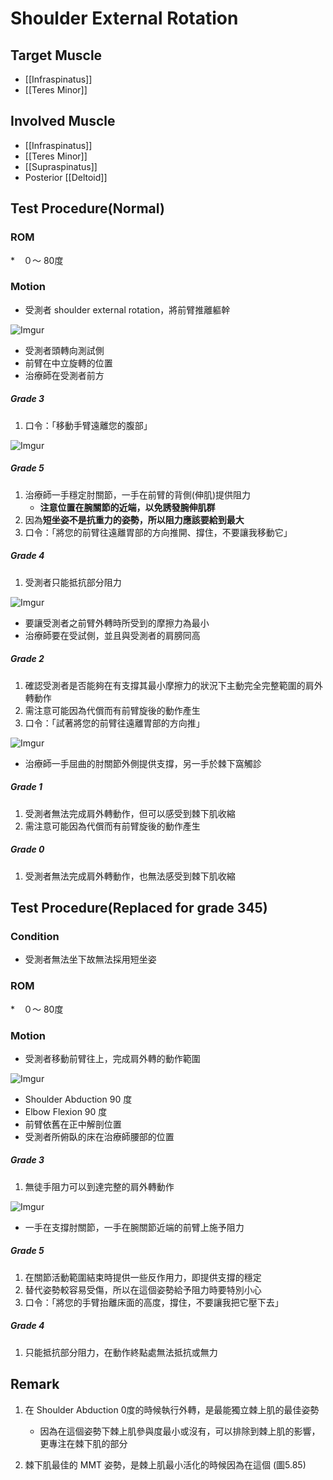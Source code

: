 # Shoulder External Rotation
## Target Muscle 
* [[Infraspinatus]]
* [[Teres Minor]]  

## Involved Muscle
* [[Infraspinatus]]
* [[Teres Minor]]
* [[Supraspinatus]]
* Posterior [[Deltoid]]  

## Test Procedure(Normal)
### ROM
*　０～ 80度  

### Motion
* 受測者 shoulder external rotation，將前臂推離軀幹

![Imgur](https://i.imgur.com/fJoUqxSm.png)
* 受測者頭轉向測試側
* 前臂在中立旋轉的位置
* 治療師在受測者前方  

##### Grade 3
1. 口令：「移動手臂遠離您的腹部」  
 
![Imgur](https://i.imgur.com/xP2P7UXm.png)
##### Grade 5
1. 治療師一手穩定肘關節，一手在前臂的背側(伸肌)提供阻力
	* **注意位置在腕關節的近端，以免誘發腕伸肌群**
2. 因為**短坐姿不是抗重力的姿勢，所以阻力應該要給到最大**
3. 口令：「將您的前臂往遠離胃部的方向推開、撐住，不要讓我移動它」
##### Grade 4
1. 受測者只能抵抗部分阻力  

![Imgur](https://i.imgur.com/YyDHmeQm.png)
* 要讓受測者之前臂外轉時所受到的摩擦力為最小
* 治療師要在受試側，並且與受測者的肩膀同高  

##### Grade 2
1. 確認受測者是否能夠在有支撐其最小摩擦力的狀況下主動完全完整範圍的肩外轉動作
2. 需注意可能因為代償而有前臂旋後的動作產生
3. 口令：「試著將您的前臂往遠離胃部的方向推」

![Imgur](https://i.imgur.com/Gv7NCmcm.png)  
* 治療師一手屈曲的肘關節外側提供支撐，另一手於棘下窩觸診  

##### Grade 1
1. 受測者無法完成肩外轉動作，但可以感受到棘下肌收縮 
2. 需注意可能因為代償而有前臂旋後的動作產生 

##### Grade 0
1. 受測者無法完成肩外轉動作，也無法感受到棘下肌收縮  

## Test Procedure(Replaced for grade 345)
### Condition
* 受測者無法坐下故無法採用短坐姿  

### ROM
*　０～ 80度  

### Motion
* 受測者移動前臂往上，完成肩外轉的動作範圍

![Imgur](https://i.imgur.com/TCR7Q97m.png)
* Shoulder Abduction 90 度
* Elbow Flexion 90 度
* 前臂依舊在正中解剖位置
* 受測者所俯臥的床在治療師腰部的位置  

##### Grade 3
1. 無徒手阻力可以到達完整的肩外轉動作

![Imgur](https://i.imgur.com/jMDn1Fmm.png)
* 一手在支撐肘關節，一手在腕關節近端的前臂上施予阻力  

##### Grade 5
1. 在關節活動範圍結束時提供一些反作用力，即提供支撐的穩定
2. 替代姿勢較容易受傷，所以在這個姿勢給予阻力時要特別小心
3. 口令：「將您的手臂抬離床面的高度，撐住，不要讓我把它壓下去」  

##### Grade 4
1. 只能抵抗部分阻力，在動作終點處無法抵抗或無力  

## Remark
1. 在 Shoulder Abduction 0度的時候執行外轉，是最能獨立棘上肌的最佳姿勢  
	* 因為在這個姿勢下棘上肌參與度最小或沒有，可以排除到棘上肌的影響，更專注在棘下肌的部分

2. 棘下肌最佳的 MMT 姿勢，是棘上肌最小活化的時候因為在這個 (圖5.85)